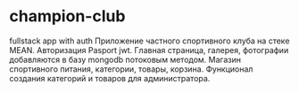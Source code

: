 # champion-club
fullstack app with auth
Приложение  частного спортивного клуба на стеке MEAN. 
Авторизация Pasport jwt.
Главная страница, галерея, фотографии добавляются в базу mongodb потоковым методом.
Магазин спортивного питания, категории, товары, корзина.
Функционал создания категорий и товаров для администратора.
